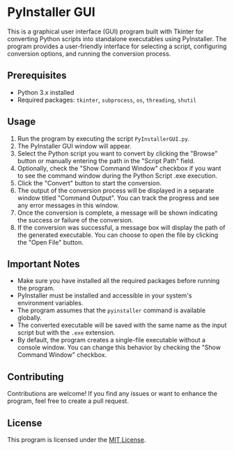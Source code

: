 # PyInstaller GUI

This is a graphical user interface (GUI) program built with Tkinter for converting Python scripts into standalone executables using PyInstaller. The program provides a user-friendly interface for selecting a script, configuring conversion options, and running the conversion process.

## Prerequisites

- Python 3.x installed
- Required packages: `tkinter`, `subprocess`, `os`, `threading`, `shutil`

## Usage

1. Run the program by executing the script `PyInstallerGUI.py`.
2. The PyInstaller GUI window will appear.
3. Select the Python script you want to convert by clicking the "Browse" button or manually entering the path in the "Script Path" field.
4. Optionally, check the "Show Command Window" checkbox if you want to see the command window during the Python Script .exe execution.
5. Click the "Convert" button to start the conversion.
6. The output of the conversion process will be displayed in a separate window titled "Command Output". You can track the progress and see any error messages in this window.
7. Once the conversion is complete, a message will be shown indicating the success or failure of the conversion.
8. If the conversion was successful, a message box will display the path of the generated executable. You can choose to open the file by clicking the "Open File" button.

## Important Notes

- Make sure you have installed all the required packages before running the program.
- PyInstaller must be installed and accessible in your system's environment variables.
- The program assumes that the `pyinstaller` command is available globally.
- The converted executable will be saved with the same name as the input script but with the `.exe` extension.
- By default, the program creates a single-file executable without a console window. You can change this behavior by checking the "Show Command Window" checkbox.

## Contributing

Contributions are welcome! If you find any issues or want to enhance the program, feel free to create a pull request.

## License

This program is licensed under the [MIT License](LICENSE).
